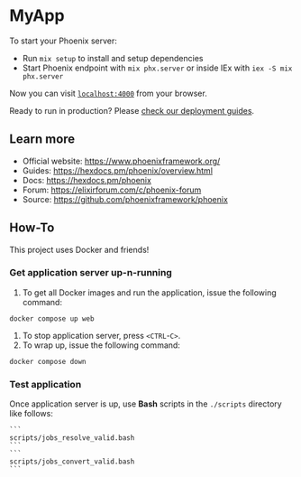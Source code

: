 # MyApp

To start your Phoenix server:

  * Run `mix setup` to install and setup dependencies
  * Start Phoenix endpoint with `mix phx.server` or inside IEx with `iex -S mix phx.server`

Now you can visit [`localhost:4000`](http://localhost:4000) from your browser.

Ready to run in production? Please [check our deployment guides](https://hexdocs.pm/phoenix/deployment.html).

## Learn more

  * Official website: https://www.phoenixframework.org/
  * Guides: https://hexdocs.pm/phoenix/overview.html
  * Docs: https://hexdocs.pm/phoenix
  * Forum: https://elixirforum.com/c/phoenix-forum
  * Source: https://github.com/phoenixframework/phoenix

## How-To
This project uses Docker and friends!

### Get application server up-n-running
  1. To get all Docker images and run the application, issue the following command:
  ```
  docker compose up web
  ```
  1. To stop application server, press `<CTRL`-`C>`.
  1. To wrap up, issue the following command:
  ```
  docker compose down
  ```

### Test application
Once application server is up, use **Bash** scripts in the `./scripts` directory like follows:

    ```
    scripts/jobs_resolve_valid.bash
    ```
    ```
    scripts/jobs_convert_valid.bash
    ```

